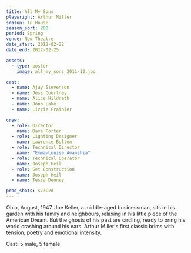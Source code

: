 ```yaml
---
title: All My Sons
playwright: Arthur Miller
season: In House
season_sort: 200
period: Spring
venue: New Theatre
date_start: 2012-02-22
date_end: 2012-02-25

assets:
  - type: poster
    image: all_my_sons_2011-12.jpg

cast:
  - name: Ajay Stevenson
  - name: Jess Courtney
  - name: Alice Hildreth
  - name: Jono Lake
  - name: Lizzie Frainier

crew:
  - role: Director
    name: Dave Porter
  - role: Lighting Designer
    name: Lawrence Bolton
  - role: Technical Director
    name: "Emma-Louise Amanshia"
  - role: Technical Operator
    name: Joseph Heil
  - role: Set Construction
    name: Joseph Heil
  - name: Tessa Denney

prod_shots: s73C2d
---
```


Ohio, August, 1947. Joe Keller, a middle-aged businessman, sits in his garden with his family and neighbours, relaxing in his little piece of the American Dream. But the ghosts of his past are circling, ready to bring his world crashing around his ears. Arthur Miller's first classic brims with tension, poetry and emotional intensity.

Cast: 5 male, 5 female.
